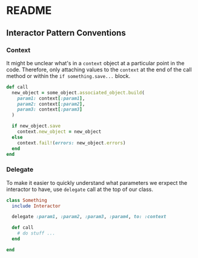 # README

## Interactor Pattern Conventions

### Context

It might be unclear what's in a `context` object at a particular point in the code.
Therefore, only attaching values to the `context` at the end of the call method or within the `if something.save...` block.

```ruby
def call
  new_object = some_object.associated_object.build(
    param1: context[:param1],
    param2: context[:param2],
    param3: context[:param3]
  )

  if new_object.save
    context.new_object = new_object
  else
    context.fail!(errors: new_object.errors)
  end
end
```

### Delegate

To make it easier to quickly understand what parameters we erxpect the interactor to have, use `delegate` call at the top of our class.

```ruby
class Something
  include Interactor

  delegate :param1, :param2, :param3, :param4, to: :context

  def call
    # do stuff ...
  end

end
```
